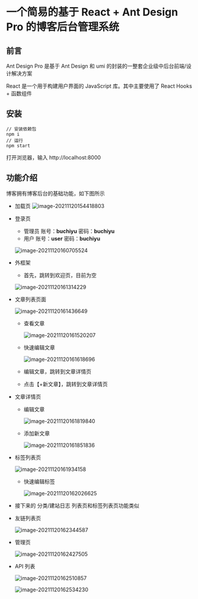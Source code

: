 # 一个简易的基于 React + Ant Design Pro 的博客后台管理系统

## 前言

Ant Design Pro 是基于 Ant Design 和 umi 的封装的一整套企业级中后台前端/设计解决方案

React 是一个用于构建用户界面的 JavaScript 库。其中主要使用了 React Hooks + 函数组件

## 安装

```shell
// 安装依赖包
npm i
// 运行
npm start
```

打开浏览器，输入 http://localhost:8000

## 功能介绍

博客拥有博客后台的基础功能，如下图所示

- 加载页 ![image-20211120154418803](https://cdn.jsdelivr.net/gh/zangguojun/PicGo/img/202111201639113.png)

- 登录页

  - 管理员 账号：**buchiyu** 密码：**buchiyu**
  - 用户 账号：**user** 密码：**buchiyu**

  ![image-20211120160705524](https://cdn.jsdelivr.net/gh/zangguojun/PicGo/img/202111201639114.png)

- 外框架

  - 首先，跳转到欢迎页，目前为空

  ![image-20211120161314229](https://cdn.jsdelivr.net/gh/zangguojun/PicGo/img/202111201639115.png)

- 文章列表页面

  ![image-20211120161436649](https://cdn.jsdelivr.net/gh/zangguojun/PicGo/img/202111201639116.png)

  - 查看文章

    ![image-20211120161520207](https://cdn.jsdelivr.net/gh/zangguojun/PicGo/img/202111201639117.png)

  - 快速编辑文章

    ![image-20211120161618696](https://cdn.jsdelivr.net/gh/zangguojun/PicGo/img/202111201639118.png)

  - 编辑文章，跳转到文章详情页

  - 点击【+新文章】，跳转到文章详情页

- 文章详情页

  - 编辑文章

    ![image-20211120161819840](https://cdn.jsdelivr.net/gh/zangguojun/PicGo/img/202111201639119.png)

  - 添加新文章

    ![image-20211120161851836](https://cdn.jsdelivr.net/gh/zangguojun/PicGo/img/202111201639120.png)

- 标签列表页

  ![image-20211120161934158](https://cdn.jsdelivr.net/gh/zangguojun/PicGo/img/202111201639121.png)

  - 快速编辑标签

    ![image-20211120162026625](https://cdn.jsdelivr.net/gh/zangguojun/PicGo/img/202111201639122.png)

- 接下来的 分类/建站日志 列表页和标签列表页功能类似

- 友链列表页

  ![image-20211120162344587](https://cdn.jsdelivr.net/gh/zangguojun/PicGo/img/202111201639123.png)

- 管理页

  ![image-20211120162427505](https://cdn.jsdelivr.net/gh/zangguojun/PicGo/img/202111201639124.png)

- API 列表

  ![image-20211120162510857](https://cdn.jsdelivr.net/gh/zangguojun/PicGo/img/202111201639125.png)

  ![image-20211120162534230](https://cdn.jsdelivr.net/gh/zangguojun/PicGo/img/202111201639126.png)

